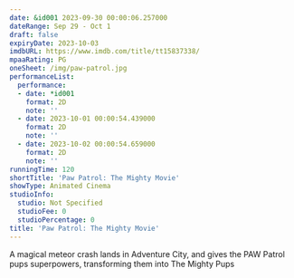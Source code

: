 ```yaml
---
date: &id001 2023-09-30 00:00:06.257000
dateRange: Sep 29 - Oct 1
draft: false
expiryDate: 2023-10-03
imdbURL: https://www.imdb.com/title/tt15837338/
mpaaRating: PG
oneSheet: /img/paw-patrol.jpg
performanceList:
  performance:
  - date: *id001
    format: 2D
    note: ''
  - date: 2023-10-01 00:00:54.439000
    format: 2D
    note: ''
  - date: 2023-10-02 00:00:54.659000
    format: 2D
    note: ''
runningTime: 120
shortTitle: 'Paw Patrol: The Mighty Movie'
showType: Animated Cinema
studioInfo:
  studio: Not Specified
  studioFee: 0
  studioPercentage: 0
title: 'Paw Patrol: The Mighty Movie'
---
```


A magical meteor crash lands in Adventure City, and gives the PAW Patrol pups superpowers, transforming them into The Mighty Pups